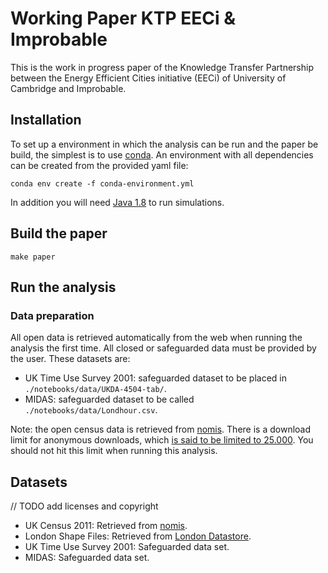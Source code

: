 # Working Paper KTP EECi & Improbable

This is the work in progress paper of the Knowledge Transfer Partnership between the Energy
Efficient Cities initiative (EECi) of University of Cambridge and Improbable.

## Installation

To set up a environment in which the analysis can be run and the paper be build, the simplest is to use [conda](https://conda.io/docs/index.html). An environment with all dependencies can be created from the provided yaml file:

    conda env create -f conda-environment.yml

In addition you will need [Java 1.8](http://www.oracle.com/technetwork/java/javase/downloads/jre8-downloads-2133155.html) to run simulations.

## Build the paper

    make paper

## Run the analysis

### Data preparation

All open data is retrieved automatically from the web when running the analysis the first time. All closed or safeguarded data must be provided by the user. These datasets are:

* UK Time Use Survey 2001: safeguarded dataset to be placed in `./notebooks/data/UKDA-4504-tab/`.
* MIDAS: safeguarded dataset to be called `./notebooks/data/Londhour.csv`.

Note: the open census data is retrieved from [nomis](https://www.nomisweb.co.uk.). There is a download limit for anonymous downloads, which [is said to be limited to 25.000](https://www.nomisweb.co.uk/api/v01/help). You should not hit this limit when running this analysis.

## Datasets

// TODO add licenses and copyright

* UK Census 2011: Retrieved from [nomis](https://www.nomisweb.co.uk.).
* London Shape Files: Retrieved from [London Datastore](https://data.london.gov.uk).
* UK Time Use Survey 2001: Safeguarded data set.
* MIDAS: Safeguarded data set.
